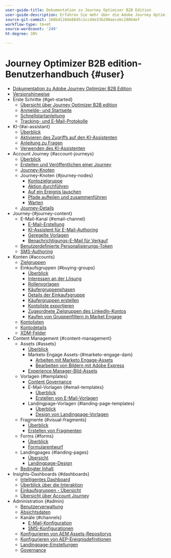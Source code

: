 ```yaml
---
user-guide-title: Dokumentation zu Journey Optimizer B2B Edition
user-guide-description: Erfahren Sie mehr über die Adobe Journey Optimizer B2B Edition und darüber, wie Sie sie verwenden können, um Konto- und Einkaufsgruppen-Journeys mithilfe integrierter generativer KI und branchenführender Automatisierung zu orchestrieren.
source-git-commit: 168bd128de8845c1ccd4e33b290aecebc28064ef
workflow-type: tm+mt
source-wordcount: '249'
ht-degree: 38%

---
```



# Journey Optimizer B2B edition-Benutzerhandbuch {#user}

+ [Dokumentation zu Adobe Journey Optimizer B2B Edition](guide-overview.md)
+ [Versionshinweise](./release-notes/release-notes.md)
+ Erste Schritte {#get-started}
   + [Übersicht über Journey Optimizer B2B edition](about-journey-optimizer-b2b-edition.md)
   + [Anmelde- und Startseite](home-page.md)
   + [Schnellstartanleitung](./start/get-started.md)
   + [Tracking- und E-Mail-Protokolle](./start/email-protocols.md)
+ KI-{#ai-assistant}
   + [Überblick](./ai-assistant/ai-assistant-overview.md)
   + [Aktivieren des Zugriffs auf den KI-Assistenten](./ai-assistant/enable-ai-assistant-access.md)
   + [Anleitung zu Fragen](./ai-assistant/question-guidance.md)
   + [Verwenden des KI-Assistenten](./ai-assistant/use-ai-assistant.md)
+ Account Journey {#account-journeys}
   + [Überblick](./journeys/journey-overview.md)
   + [Erstellen und Veröffentlichen einer Journey](./journeys/create-publish-journey.md)
   + [Journey-Knoten](./journeys/journey-nodes.md)
   + Journey-Knoten {#journey-nodes}
      + [Kontozielgruppe](./journeys/account-audience-nodes.md)
      + [Aktion durchführen](./journeys/action-nodes.md)
      + [Auf ein Ereignis lauschen](./journeys/listen-for-event-nodes.md)
      + [Pfade aufteilen und zusammenführen](./journeys/split-merge-paths-nodes.md)
      + [Warten](./journeys/wait-nodes.md)
   + [Journey-Details](./journeys/journey-details.md)
+ Journey-{#journey-content}
   + E-Mail-Kanal {#email-channel}
      + [E-Mail-Erstellung](./content/email-authoring.md)
      + [KI-Assistent für E-Mail-Authoring](./content/ai-assistant-emails.md)
      + [Geregelte Vorlagen](./content/email-authoring-governance.md)
      + [Benachrichtigungs-E-Mail für Verkauf](./content/sales-alert-email.md)
   + [Benutzerdefinierte Personalisierungs-Token](./content/personalization-my-tokens.md)
   + [SMS-Authoring](./content/sms-authoring.md)
+ Konten {#accounts}
   + [Zielgruppen](./audiences/account-audience-overview.md)
   + Einkaufsgruppen {#buying-groups}
      + [Überblick](./buying-groups/buying-groups-overview.md)
      + [Interessen an der Lösung](./buying-groups/solution-interests.md)
      + [Rollenvorlagen](./buying-groups/buying-groups-role-templates.md)
      + [Käufergruppenphasen](./buying-groups/buying-group-stages.md)
      + [Details der Einkaufsgruppe](./buying-groups/buying-group-details.md)
      + [Käufergruppen erstellen](./buying-groups/buying-groups-create.md)
      + [Kontoliste exportieren](./audiences/account-list-export.md)
      + [Zugeordnete Zielgruppen des LinkedIn-Kontos](./data/linkedin-account-matched-audiences.md)
      + [Kaufen von Gruppenfiltern in Market Engage](./buying-groups/marketo-engage-smart-list-buying-group-filters.md)
   + [Kontolisten](./accounts/account-lists.md)
   + [Kontodetails](./accounts/account-details.md)
   + [XDM-Felder](./data/field-mapping.md)
+ Content Management {#content-management}
   + Assets {#assets}
      + [Überblick](./content/assets-overview.md)
      + Marketo Engage Assets-{#marketo-engage-dam}
         + [Arbeiten mit Marketo Engage-Assets](./content/marketo-engage-design-studio.md)
         + [Bearbeiten von Bildern mit Adobe Express](./content/image-edit-adobe-express.md)
      + [Experience Manager-Bild-Assets](./content/aem-assets.md)
   + Vorlagen {#templates}
      + [Content Governance](./content/template-content-governance.md)
      + E-Mail-Vorlagen {#email-templates}
         + [Überblick](./content/email-templates.md)
         + [Erstellen von E-Mail-Vorlagen](./content/email-template-authoring.md)
      + Landingpage-Vorlagen {#landing-page-templates}
         + [Überblick](./content/landing-page-templates.md)
         + [Design von Landingpage-Vorlagen](./content/landing-page-template-design.md)
   + Fragmente {#visual-fragments}
      + [Überblick](./content/fragments.md)
      + [Erstellen von Fragmenten](./content/fragment-authoring.md)
   + Forms {#forms}
      + [Überblick](./content/forms.md)
      + [Formularentwurf](./content/form-design.md)
   + Landingpages {#landing-pages}
      + [Übersicht](./content/landing-pages.md)
      + [Landingpage-Design](./content/landing-page-design.md)
   + [Bedingter Inhalt](./content/conditional-content.md)
+ Insights-Dashboards {#dashboards}
   + [Intelligentes Dashboard](./dashboards/intelligent-dashboard.md)
   + [Überblick über die Interaktion](./dashboards/engagement-dashboard.md)
   + [Einkaufsgruppen - Übersicht](./dashboards/buying-groups-dashboard.md)
   + [Übersicht über Account Journey](./dashboards/journeys-dashboard.md)
+ Administration {#admin}
   + [Benutzerverwaltung](./admin/user-management.md)
   + [Absichtsdaten](./admin/intent-data.md)
   + Kanäle {#channels}
      + [E-Mail-Konfiguration](./admin/configure-channels-emails.md)
      + [SMS-Konfigurationen](./admin/configure-channels-sms.md)
   + [Konfigurieren von AEM Assets-Repositorys](./admin/configure-aem-repositories.md)
   + [Konfigurieren von AEP-Ereignisdefinitionen](./admin/configure-aep-events.md)
   + [Landingpage-Einstellungen](./admin/landing-page-settings.md)
   + [Governance](./admin/governance.md)
